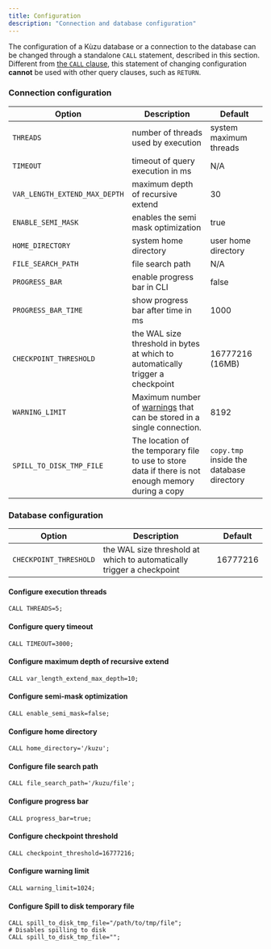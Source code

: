 ```yaml
---
title: Configuration
description: "Connection and database configuration"
---
```


The configuration of a Kùzu database or a connection to the database can be changed through a standalone `CALL`
statement, described in this section. Different from [the `CALL` clause](/cypher/query-clauses/call), this statement of changing
configuration **cannot** be used with other query clauses, such as `RETURN`.

### Connection configuration
| Option | Description                                                                                                                                                                                                                                                               | Default                |
| ----------- |---------------------------------------------------------------------------------------------------------------------------------------------------------------------------------------------------------------------------------------------------------------------------|------------------------|
| `THREADS` | number of threads used by execution                                                                                                                                                                                                                                       | system maximum threads |
| `TIMEOUT` | timeout of query execution in ms                                                                                                                                                                                                                                          | N/A                    |
| <span style="text-wrap: nowrap;">`VAR_LENGTH_EXTEND_MAX_DEPTH`</span> | maximum depth of recursive extend                                                                                                                                                                                                                                         | 30                     |
| `ENABLE_SEMI_MASK` | enables the semi mask optimization                                                                                                                                                                                                                                        | true                   |
| `HOME_DIRECTORY`| system home directory                                                                                                                                                                                                                                                     | user home directory    |
| `FILE_SEARCH_PATH`| file search path                                                                                                                                                                                                                                                          | N/A                    |
| `PROGRESS_BAR` | enable progress bar in CLI                                                                                                                                                                                                                                                | false                  |
| `PROGRESS_BAR_TIME` | show progress bar after time in ms                                                                                                                                                                                                                                        | 1000                   |
| `CHECKPOINT_THRESHOLD` | the WAL size threshold in bytes at which to automatically trigger a checkpoint                                                                                                                                                                                            | 16777216 (16MB)        |
| `WARNING_LIMIT` | Maximum number of [warnings](/import#warnings-table-inspect-skipped-rows) that can be stored in a single connection. | 8192        |
| `SPILL_TO_DISK_TMP_FILE` | The location of the temporary file to use to store data if there is not enough memory during a copy                                                                                                                                                                       | `copy.tmp` inside the database directory |

### Database configuration
| Option | Description | Default |
| ----------- | --------------- | ------ |
| <span style="text-wrap: nowrap;"> `CHECKPOINT_THRESHOLD` </span> | the WAL size threshold at which to automatically trigger a checkpoint | 16777216 |


#### Configure execution threads
```cypher
CALL THREADS=5;
```

#### Configure query timeout

```cypher
CALL TIMEOUT=3000;
```

#### Configure maximum depth of recursive extend

```cypher
CALL var_length_extend_max_depth=10;
```

#### Configure semi-mask optimization

```cypher
CALL enable_semi_mask=false;
```

#### Configure home directory
```cypher
CALL home_directory='/kuzu';
```

#### Configure file search path
```cypher
CALL file_search_path='/kuzu/file';
```

#### Configure progress bar
```cypher
CALL progress_bar=true;
```

#### Configure checkpoint threshold
```cypher
CALL checkpoint_threshold=16777216;
```

#### Configure warning limit
```cypher
CALL warning_limit=1024;
```

#### Configure Spill to disk temporary file
```cypher
CALL spill_to_disk_tmp_file="/path/to/tmp/file";
# Disables spilling to disk
CALL spill_to_disk_tmp_file="";
```
